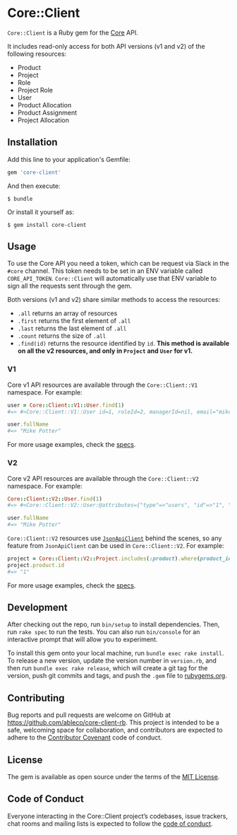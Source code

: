 # Core::Client

`Core::Client` is a Ruby gem for the [Core](https://core.able.co) API.

It includes read-only access for both API versions (v1 and v2) of the following resources:

- Product
- Project
- Role
- Project Role
- User
- Product Allocation
- Product Assignment
- Project Allocation

## Installation

Add this line to your application's Gemfile:

```ruby
gem 'core-client'
```

And then execute:

    $ bundle

Or install it yourself as:

    $ gem install core-client

## Usage

To use the Core API you need a token, which can be request via Slack in the `#core` channel. This token needs to be set in an ENV variable called `CORE_API_TOKEN`. `Core::Client` will automatically use that ENV variable to sign all the requests sent through the gem.

Both versions (v1 and v2) share similar methods to access the resources:
- `.all` returns an array of resources
- `.first` returns the first element of `.all`
- `.last` returns the last element of `.all`
- `.count` returns the size of `.all`
- `.find(id)` returns the resource identified by `id`. **This method is available on all the v2 resources, and only in `Project` and `User` for v1.**

### V1

Core v1 API resources are available through the `Core::Client::V1` namespace. For example:

```ruby
user = Core::Client::V1::User.find(1)
#=> #<Core::Client::V1::User id=1, roleId=2, managerId=nil, email="mike@able.co", fullName="Mike Potter", firstName="Michael", preferredName="Mike", lastName="Potter", title="CEO", avatarUrl="https://able.bamboohr.com/employees/photos/?h=8dbba2f5a71161a6e01e411edb655ac3">

user.fullName
#=> "Mike Potter"
```

For more usage examples, check the [specs](https://github.com/ableco/core-client-rb/tree/master/spec/core/client/v1/).

### V2

Core v2 API resources are available through the `Core::Client::V2` namespace. For example:

```ruby
Core::Client::V2::User.find(1)
#=> #<Core::Client::V2::User:@attributes={"type"=>"users", "id"=>"1", "fullName"=>"Mike Potter", "preferredName"=>"Mike", "firstName"=>"Michael", "avatarUrl"=>"https://able.bamboohr.com/employees/photos/?h=8dbba2f5a71161a6e01e411edb655ac3", "active"=>true, "isManager"=>true, "email"=>"mike@able.co"}>

user.fullName
#=> "Mike Potter"
```

`Core::Client::V2` resources use [`JsonApiClient`](https://github.com/JsonApiClient/json_api_client) behind the scenes, so any feature from `JsonApiClient` can be used in `Core::Client::V2`. For example:

```ruby
project = Core::Client::V2::Project.includes(:product).where(product_id: 1).first
project.product.id
#=> "1"
```

For more usage examples, check the [specs](https://github.com/ableco/core-client-rb/tree/master/spec/core/client/v2/).

## Development

After checking out the repo, run `bin/setup` to install dependencies. Then, run `rake spec` to run the tests. You can also run `bin/console` for an interactive prompt that will allow you to experiment.

To install this gem onto your local machine, run `bundle exec rake install`. To release a new version, update the version number in `version.rb`, and then run `bundle exec rake release`, which will create a git tag for the version, push git commits and tags, and push the `.gem` file to [rubygems.org](https://rubygems.org).

## Contributing

Bug reports and pull requests are welcome on GitHub at https://github.com/ableco/core-client-rb. This project is intended to be a safe, welcoming space for collaboration, and contributors are expected to adhere to the [Contributor Covenant](http://contributor-covenant.org) code of conduct.

## License

The gem is available as open source under the terms of the [MIT License](https://opensource.org/licenses/MIT).

## Code of Conduct

Everyone interacting in the Core::Client project’s codebases, issue trackers, chat rooms and mailing lists is expected to follow the [code of conduct](https://github.com/ableco/core-client-rb/blob/master/CODE_OF_CONDUCT.md).
